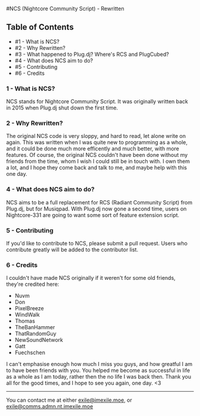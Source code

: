 #NCS (Nightcore Community Script) - Rewritten

## Table of Contents
* #1 - What is NCS?
* #2 - Why Rewritten?
* #3 - What happened to Plug.dj? Where's RCS and PlugCubed?
* #4 - What does NCS aim to do?
* #5 - Contributing
* #6 - Credits

### 1 - What is NCS?
NCS stands for Nightcore Community Script. It was originally written back in 2015 when Plug.dj shut down the first time.

### 2 - Why Rewritten?
The original NCS code is very sloppy, and hard to read, let alone write on again. This was written when I was quite new to programming as a whole, and it could be done much more efficently and much better, with more features. Of course, the original NCS couldn't have been done without my friends from the time, whom I wish I could still be in touch with. I own them a lot, and I hope they come back and talk to me, and maybe help with this one day.

### 4 - What does NCS aim to do?
NCS aims to be a full replacement for RCS (Radiant Community Script) from Plug.dj, but for Musiqpad. With Plug.dj now gone a second time, users on Nightcore-331 are going to want some sort of feature extension script.

### 5 - Contributing
If you'd like to contribute to NCS, please submit a pull request. Users who contribute greatly will be added to the contributor list.

### 6 - Credits
I couldn't have made NCS originally if it weren't for some old friends, they're credited here:

* Nuvm
* Don
* PixelBreeze
* WindWalk
* Thomas
* TheBanHammer
* ThatRandomGuy
* NewSoundNetwork
* Gatt
* Fuechschen

I can't emphasise enough how much I miss you guys, and how greatful I am to have been friends with you. You helped me become as successful in life as a whole as I am today, rather then the no life I was back then. Thank you all for the good times, and I hope to see you again, one day. <3

----------------
You can contact me at either exile@imexile.moe, or exile@comms.admn.nt.imexile.moe